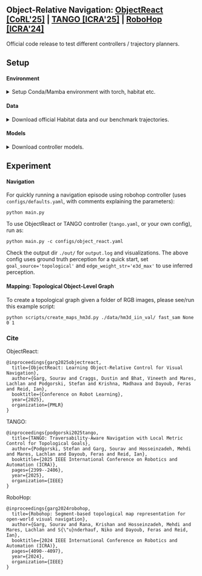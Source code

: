 ## Object-Relative Navigation: [ObjectReact [CoRL'25]](https://object-react.github.io/) | [TANGO [ICRA'25]](https://podgorki.github.io/TANGO/) | [RoboHop [ICRA'24]](https://oravus.github.io/RoboHop/)
Official code release to test different controllers / trajectory planners.

## Setup
#### Environment

<details>
  <summary> Setup Conda/Mamba environment with torch, habitat etc. </summary>

```
conda create -n nav
conda activate nav

conda install python=3.9 mamba -c conda-forge
mamba install pip numpy matplotlib pytorch torchvision pytorch-cuda=11.8 opencv=4.6 cmake=3.14.0 habitat-sim withbullet numba=0.57 pyyaml ipykernel networkx h5py natsort open-clip-torch transformers einops scikit-learn kornia pgmpy python-igraph pyvis -c pytorch -c nvidia -c aihabitat -c conda-forge

mamba install -c conda-forge ultralytics

mamba install -c conda-forge tyro faiss-gpu scikit-image ipykernel spatialmath-python gdown utm seaborn wandb kaggle yacs

# setup git submodule (for objectreact controller)
git clone https://github.com/oravus/object-rel-nav.git
cd object-rel-nav/
git submodule update --init --recursive

# install habitat-lab
cd libs/
git clone https://github.com/facebookresearch/habitat-lab.git
cd habitat-lab/
git checkout v0.2.4
pip install -e habitat-lab
```
</details>

#### Data
<details>
<summary>
Download official Habitat data and our benchmark trajectories.
</summary>

In `./data/`, sym link the following downloads as subdirs: `hm3d v0.2`, `instance_imagenav_hm3d_v3`, and `hm3d_iin_val`.
- Download official `hm3d v0.2` following instructions [here](https://github.com/matterport/habitat-matterport-3dresearch).
- Download official `InstanceImageNav` challenge dataset from [here](https://dl.fbaipublicfiles.com/habitat/data/datasets/imagenav/hm3d/v3/instance_imagenav_hm3d_v3.zip) (Direct Link | ~512 mb)
- Download our test trajectory data `hm3d_iin_val` from [here](https://drive.google.com/file/d/18yhsuz52QvWQ8gQHeWXLAaqoa6T6jk0O/view?usp=sharing). 

</details>

#### Models
<details> 
<summary> Download controller models.
 </summary>

In `model_weights/`:

- ObjectReact: Download pretrained model from [here](https://drive.google.com/file/d/1L0PUetzZrTrjnLFQbU4G0qT2XpxqRQ0Z/view?usp=sharing) [14 MB].
- TANGO: Download depth anything model from [here](https://huggingface.co/spaces/LiheYoung/Depth-Anything/tree/main/checkpoints_metric_depth) [1.3 GB] and its base vit from [here](https://huggingface.co/spaces/LiheYoung/Depth-Anything/tree/main/checkpoints) [1.3 GB].
- PixNav: Download the original authors' provided checkpoint from our hosting [here](https://drive.google.com/file/d/1QcnwulbuGEsZX_4qmsH9jD4_iWfUNXeX/view?usp=sharing) [208 MB].

</details>

## Experiment
#### Navigation
For quickly running a navigation episode using robohop controller (uses `configs/defaults.yaml`, with comments explaining the parameters):

```
python main.py
```


To use ObjectReact or TANGO controller (`tango.yaml`, or your own config), run as:

```
python main.py -c configs/object_react.yaml
```

Check the output dir `./out/` for `output.log` and visualizations. The above config uses ground truth perception for a quick start, set `goal_source='topological'` and `edge_weight_str='e3d_max'` to use inferred perception.


#### Mapping: Topological Object-Level Graph
To create a topological graph given a folder of RGB images, please see/run this example script:

```
python scripts/create_maps_hm3d.py ./data/hm3d_iin_val/ fast_sam None 0 1
```


### Cite
ObjectReact:
```
@inproceedings{garg2025objectreact,
  title={ObjectReact: Learning Object-Relative Control for Visual Navigation},
  author={Garg, Sourav and Craggs, Dustin and Bhat, Vineeth and Mares, Lachlan and Podgorski, Stefan and Krishna, Madhava and Dayoub, Feras and Reid, Ian},
  booktitle={Conference on Robot Learning},
  year={2025},
  organization={PMLR}
}
```

TANGO:
```
@inproceedings{podgorski2025tango,
  title={TANGO: Traversability-Aware Navigation with Local Metric Control for Topological Goals},
  author={Podgorski, Stefan and Garg, Sourav and Hosseinzadeh, Mehdi and Mares, Lachlan and Dayoub, Feras and Reid, Ian},
  booktitle={2025 IEEE International Conference on Robotics and Automation (ICRA)},
  pages={2399--2406},
  year={2025},
  organization={IEEE}
}
```

RoboHop:
```
@inproceedings{garg2024robohop,
  title={Robohop: Segment-based topological map representation for open-world visual navigation},
  author={Garg, Sourav and Rana, Krishan and Hosseinzadeh, Mehdi and Mares, Lachlan and S{\"u}nderhauf, Niko and Dayoub, Feras and Reid, Ian},
  booktitle={2024 IEEE International Conference on Robotics and Automation (ICRA)},
  pages={4090--4097},
  year={2024},
  organization={IEEE}
}
```
